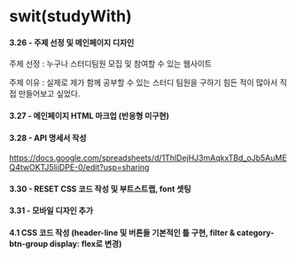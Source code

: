 # swit(studyWith)

#### 3.26 - 주제 선정 및 메인페이지 디자인

주제 선정 : 누구나 스터디팀원 모집 및 참여할 수 있는 웹사이트

주제 이유 : 실제로 제가 함께 공부할 수 있는 스터디 팀원을 구하기 힘든 적이 많아서 직접 만들어보고 싶었다.

#### 3.27 - 메인페이지 HTML 마크업 (반응형 미구현)

#### 3.28 - API 명세서 작성

https://docs.google.com/spreadsheets/d/1ThlDejHJ3mAqkxTBd_oJb5AuMEQ4twOKTJ5liiDPE-0/edit?usp=sharing

#### 3.30 - RESET CSS 코드 작성 및 부트스트랩, font 셋팅

#### 3.31 - 모바일 디자인 추가

#### 4.1 CSS 코드 작성 (header-line 및 버튼들 기본적인 틀 구현, filter & category-btn-group display: flex로 변경)
